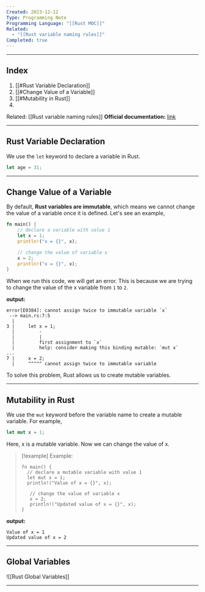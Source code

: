 ```yaml
---
Created: 2023-12-12
Type: Programming Note
Programming Language: "[[Rust MOC]]"
Related:
  - "[[Rust variable naming rules]]"
Completed: true
---
```

---
## Index
1. [[#Rust Variable Declaration]]
2. [[#Change Value of a Variable]]
3. [[#Mutability in Rust]]
4. 

Related: [[Rust variable naming rules]]
**Official documentation:** [link](https://doc.rust-lang.org/book/ch03-01-variables-and-mutability.html#constants)

---
## Rust Variable Declaration

We use the `let` keyword to declare a variable in Rust.

``` rust
let age = 31;
```

---
## Change Value of a Variable

By default, **Rust variables are immutable**, which means we cannot change the value of a variable once it is defined. Let's see an example,

``` rust
fn main() {
    // declare a variable with value 1
    let x = 1;
    println!("x = {}", x);

    // change the value of variable x
    x = 2;
    println!("x = {}", x);
}
```

When we run this code, we will get an error. This is because we are trying to change the value of the x variable from `1` to `2`.

**output:**
```
error[E0384]: cannot assign twice to immutable variable `x`
 --> main.rs:7:5
  |
3 |     let x = 1;
  |         -
  |         |
  |         first assignment to `x`
  |         help: consider making this binding mutable: `mut x`
...
7 |     x = 2;
  |     ^^^^^ cannot assign twice to immutable variable
```

To solve this problem, Rust allows us to create mutable variables.

---
## Mutability in Rust

We use the `mut` keyword before the variable name to create a mutable variable. For example,

``` Rust
let mut x = 1;
```

Here, x is a mutable variable. Now we can change the value of x.

>[!example] Example:
>```
>fn main() {
 >   // declare a mutable variable with value 1
 >   let mut x = 1;
 >   println!("Value of x = {}", x);
>
>    // change the value of variable x
>    x = 2;
>    println!("Updated value of x = {}", x);
>}
>```

**output:**
```
Value of x = 1
Updated value of x = 2
```

---
## Global Variables
![[Rust Global Variables]]



---